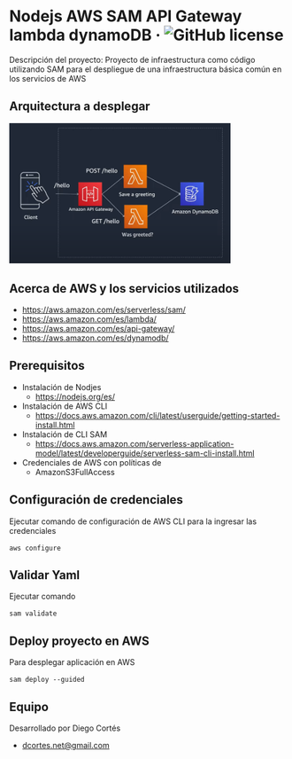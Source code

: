 # Nodejs AWS SAM API Gateway lambda dynamoDB &middot; ![GitHub license](https://img.shields.io/badge/license-MIT-blue.svg)

Descripción del proyecto: Proyecto de infraestructura como código utilizando SAM para el despliegue de una infraestructura básica común en los servicios de AWS

## Arquitectura a desplegar

<img width="400" alt="cal-ios" src="./infra.png">


## Acerca de AWS y los servicios utilizados

* https://aws.amazon.com/es/serverless/sam/
* https://aws.amazon.com/es/lambda/
* https://aws.amazon.com/es/api-gateway/
* https://aws.amazon.com/es/dynamodb/

## Prerequisitos

* Instalación de Nodjes
  * https://nodejs.org/es/
* Instalación de AWS CLI
  * https://docs.aws.amazon.com/cli/latest/userguide/getting-started-install.html
* Instalación de CLI SAM
  * https://docs.aws.amazon.com/serverless-application-model/latest/developerguide/serverless-sam-cli-install.html
* Credenciales de AWS con políticas de 
  * AmazonS3FullAccess

## Configuración de credenciales

Ejecutar comando de configuración de AWS CLI para la ingresar las credenciales

```
aws configure
```

## Validar Yaml

Ejecutar comando

```
sam validate
```

## Deploy proyecto en AWS

Para desplegar aplicación en AWS

```
sam deploy --guided
```

## Equipo

Desarrollado por Diego Cortés

* dcortes.net@gmail.com

